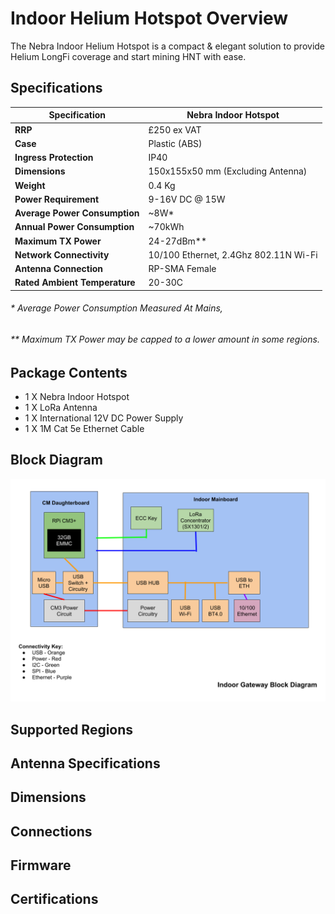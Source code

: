 # Indoor Helium Hotspot Overview

The Nebra Indoor Helium Hotspot is a compact & elegant solution to provide Helium LongFi coverage and start mining HNT with ease.

## Specifications

| Specification | Nebra Indoor Hotspot |
| --- | ---  |
| **RRP** | £250 ex VAT |
| **Case** | Plastic (ABS) |
| **Ingress Protection** | IP40 |
| **Dimensions** | 150x155x50 mm (Excluding Antenna) |
| **Weight** | 0.4 Kg |
| **Power Requirement** | 9-16V DC @ 15W |
| **Average Power Consumption** | ~8W* |
| **Annual Power Consumption** | ~70kWh |
| **Maximum TX Power** | 24-27dBm** |
| **Network Connectivity** | 10/100 Ethernet, 2.4Ghz 802.11N Wi-Fi |
| **Antenna Connection** | RP-SMA Female |
| **Rated Ambient Temperature** | 20-30C |

###### * Average Power Consumption Measured At Mains,
###### ** Maximum TX Power may be capped to a lower amount in some regions.

## Package Contents

* 1 X Nebra Indoor Hotspot
* 1 X LoRa Antenna
* 1 X International 12V DC Power Supply
* 1 X 1M Cat 5e Ethernet Cable

## Block Diagram

![Indoor Hotspot Block Diagram](../media/diagrams/Indoor-Block-Diagram.png  ':size=350')


## Supported Regions

## Antenna Specifications

## Dimensions

## Connections

## Firmware

## Certifications
